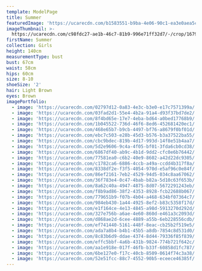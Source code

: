 ```yaml
---
template: ModelPage
title: Summer
featuredImage: 'https://ucarecdn.com/b1583551-b9ba-4e06-90c1-ea3e0aea5c1d/'
imageThumbnail: >-
  https://ucarecdn.com/c98fdc27-ae1b-46c7-81b9-996e71ff32d7/-/crop/1679x2203/0,0/-/preview/
firstName: Summer
collection: Girls
height: 140cm
measurementType: bust
bust: 67cm
waist: 58cm
hips: 60cm
size: 8-10
shoeSize: '2'
hair: Light Brown
eyes: Brown
imagePortfolio:
  - image: 'https://ucarecdn.com/02797d12-0a83-4e3c-b3e0-e17c7571399a/'
  - image: 'https://ucarecdn.com/03fad2d1-55e4-4b2a-91a4-d93f37bd7de2/'
  - image: 'https://ucarecdn.com/8f4bd65e-17e7-4eba-bd64-a0bed17768b9/'
  - image: 'https://ucarecdn.com/1b045522-736d-46f6-8ed6-452681420ec1/'
  - image: 'https://ucarecdn.com/468e65b7-b9cb-4497-bf76-a8679f0bf01d/'
  - image: 'https://ucarecdn.com/ebc7c503-e28b-45d3-b576-b3a37522ba55/'
  - image: 'https://ucarecdn.com/cbc9bdec-819b-4d17-993d-14f8e51b4aa7/'
  - image: 'https://ucarecdn.com/5d2e9606-9c4a-4f05-bf01-3fda6cb0cd38/'
  - image: 'https://ucarecdn.com/6867df40-ab9c-4b1d-9dd2-cfc0e6b76442/'
  - image: 'https://ucarecdn.com/77581ea0-c6b2-40e9-8602-a42d22dc9305/'
  - image: 'https://ucarecdn.com/c1782ca6-6886-4ccb-a49a-ccdd4b317f8a/'
  - image: 'https://ucarecdn.com/8338df2e-f3f5-4054-970d-e5af96c0e84f/'
  - image: 'https://ucarecdn.com/86ef2161-7eb2-4529-94d5-034c8aa67062/'
  - image: 'https://ucarecdn.com/36f783e4-0c47-4bab-b82a-5d10c63f653b/'
  - image: 'https://ucarecdn.com/8a62c40a-4947-4875-8d07-5672291243eb/'
  - image: 'https://ucarecdn.com/f8b9ad86-38f2-4353-8928-fcb22688b067/'
  - image: 'https://ucarecdn.com/779651b9-f07b-4b04-a468-634bf07364c7/'
  - image: 'https://ucarecdn.com/984eb430-1a44-4925-8ef2-b83c5358f17d/'
  - image: 'https://ucarecdn.com/e1f164ce-4e13-4845-a98d-5913270d292d/'
  - image: 'https://ucarecdn.com/327e756b-a6ae-4e60-860d-e461a3c2093d/'
  - image: 'https://ucarecdn.com/d868ae2d-6cee-4889-a55b-6eb228556cdb/'
  - image: 'https://ucarecdn.com/ef741440-5161-448f-8eac-cb25b2f519e5/'
  - image: 'https://ucarecdn.com/ada7a8b4-b4b1-45b5-a8db-7854c8d531d0/'
  - image: 'https://ucarecdn.com/8c83b6d9-ddae-4374-8d44-79336f85f839/'
  - image: 'https://ucarecdn.com/effc5bbf-4a6b-431b-9824-774b721f642c/'
  - image: 'https://ucarecdn.com/aa1e918e-017f-46fb-b33f-60858d1fc787/'
  - image: 'https://ucarecdn.com/6be127e0-f17c-40cb-8509-0614f74c3a38/'
  - image: 'https://ucarecdn.com/52e51fcc-88c7-4552-90b5-eceece46385f/'
---
```


